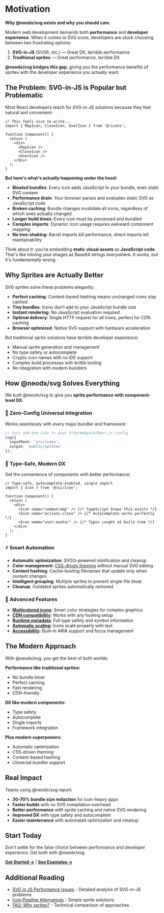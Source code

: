 # Motivation

**Why @neodx/svg exists and why you should care.**

Modern web development demands both **performance** and **developer experience**. When it comes to SVG icons, developers are stuck choosing between two frustrating options:

1. **SVG-in-JS** (SVGR, etc.) — Great DX, terrible performance
2. **Traditional sprites** — Great performance, terrible DX

**@neodx/svg bridges this gap**, giving you the performance benefits of sprites with the developer experience you actually want.

## The Problem: SVG-in-JS is Popular but Problematic

Most React developers reach for SVG-in-JS solutions because they feel natural and convenient:

```tsx
// This feels nice to write...
import { MapIcon, CloseIcon, UserIcon } from '@/icons';

function Component() {
  return (
    <div>
      <MapIcon />
      <CloseIcon />
      <UserIcon />
    </div>
  );
}
```

**But here's what's actually happening under the hood:**

- **Bloated bundles**: Every icon adds JavaScript to your bundle, even static SVG content
- **Performance drain**: Your browser parses and evaluates static SVG as JavaScript code
- **Broken caching**: Bundle changes invalidate all icons, regardless of which ones actually changed
- **Longer build times**: Every icon must be processed and bundled
- **Complex imports**: Dynamic icon usage requires awkward component mapping
- **No tree-shaking**: Barrel imports kill performance, direct imports kill maintainability

Think about it: you're embedding **static visual assets** as **JavaScript code**. That's like inlining your images as Base64 strings everywhere. It works, but it's fundamentally wrong.

## Why Sprites are Actually Better

SVG sprites solve these problems elegantly:

- **Perfect caching**: Content-based hashing means unchanged icons stay cached
- **Tiny bundles**: Icons don't add to your JavaScript bundle size
- **Instant rendering**: No JavaScript evaluation required
- **Optimal delivery**: Single HTTP request for all icons, perfect for CDN caching
- **Browser optimized**: Native SVG support with hardware acceleration

But traditional sprite solutions have terrible developer experience:

- Manual sprite generation and management
- No type safety or autocomplete
- Cryptic icon names with no IDE support
- Complex build processes with brittle tooling
- No integration with modern bundlers

## How @neodx/svg Solves Everything

We built @neodx/svg to give you **sprite performance with component-level DX**:

### 🚀 **Zero-Config Universal Integration**

Works seamlessly with every major bundler and framework:

```ts
// Just add one line to your Vite/Webpack/Next.js config
svg({
  inputRoot: 'src/icons',
  output: 'public/sprites'
});
```

### 🎯 **Type-Safe, Modern DX**

Get the convenience of components with better performance:

```tsx
// Type-safe, autocomplete-enabled, single import
import { Icon } from '@/ui/icon';

function Component() {
  return (
    <div>
      <Icon name="common:map" /> {/* TypeScript knows this exists */}
      <Icon name="actions:close" /> {/* Autocomplete works perfectly */}
      <Icon name="user:avatar" /> {/* Typos caught at build time */}
    </div>
  );
}
```

### ⚡ **Smart Automation**

- **Automatic optimization**: SVGO-powered minification and cleanup
- **Color management**: [CSS-driven theming](./colors-reset.md) without manual SVG editing
- **Content hashing**: Cache-busting filenames that update only when content changes
- **Intelligent grouping**: Multiple sprites to prevent single-file bloat
- **Cleanup**: Outdated sprites automatically removed

### 🎨 **Advanced Features**

- **[Multicolored icons](./multicolored.md)**: Smart color strategies for complex graphics
- **[CDN compatibility](./recipes/cdn-compatibility.md)**: Works with any hosting setup
- **[Runtime metadata](./metadata.md)**: Full type safety and symbol information
- **[Automatic scaling](./writing-icon-component.md)**: Icons scale properly with text
- **[Accessibility](./writing-icon-component.md)**: Built-in ARIA support and focus management

## The Modern Approach

With @neodx/svg, you get the best of both worlds:

**Performance like traditional sprites:**

- No bundle bloat
- Perfect caching
- Fast rendering
- CDN-friendly

**DX like modern components:**

- Type safety
- Autocomplete
- Single imports
- Framework integration

**Plus modern superpowers:**

- Automatic optimization
- CSS-driven theming
- Content-based hashing
- Universal bundler support

## Real Impact

Teams using @neodx/svg report:

- **30-70% bundle size reduction** for icon-heavy apps
- **Faster builds** with no SVG compilation overhead
- **Better performance** with sprite caching and native SVG rendering
- **Improved DX** with type safety and autocomplete
- **Easier maintenance** with automated optimization and cleanup

## Start Today

Don't settle for the false choice between performance and developer experience. Get both with @neodx/svg.

**[Get Started →](./index.md)** | **[See Examples →](./integration/index.md)**

## Additional Reading

- [SVG in JS Performance Issues](https://kurtextrem.de/posts/svg-in-js) - Detailed analysis of SVG-in-JS problems
- [Icon Pipeline Alternatives](https://github.com/DavidWells/icon-pipeline) - Simple sprite solutions
- [FAQ: Why sprites?](./faq.md#why-sprites) - Technical comparison of approaches

